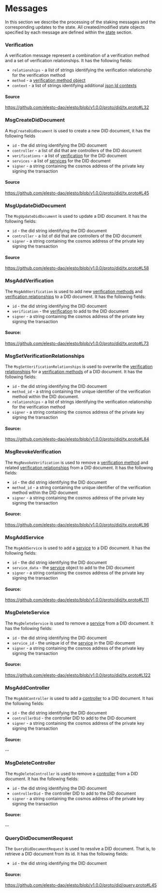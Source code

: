 # Messages

In this section we describe the processing of the staking messages and the corresponding updates to the state. All created/modified state objects specified by each message are defined within the [state](./02_state_transitions.md) section.


### Verification 

A verification message represent a combination of a verification method and a set of verification relationships. It has the following fields:

- `relationships` - a list of strings identifying the verification relationship for the verification method
- `method` - a [verification method object](02_state.md#verification_method) 
- `context` - a list of strings identifying additional [json ld contexts](https://json-ld.org/spec/latest/json-ld/#the-context)


#### Source 
https://github.com/elesto-dao/elesto/blob/v1.0.0/proto/did/tx.proto#L32



### MsgCreateDidDocument

A `MsgCreateDidDocument` is used to create a new DID document, it has the following fields

- `id` - the did string identifying the DID document
- `controller` - a list of did that are controllers of the DID document
- `verifications` - a list of [verification](04_messages.md#verification) for the DID document
- `services` - a list of [services](02_state.md#service) for the DID document
- `signer` - a string containing the cosmos address of the private key signing the transaction 

#### Source

https://github.com/elesto-dao/elesto/blob/v1.0.0/proto/did/tx.proto#L45

### MsgUpdateDidDocument

The `MsgUpdateDidDocument` is used to update a DID document. It has the following fields:

- `id` - the did string identifying the DID document
- `controller` - a list of did that are controllers of the DID document
- `signer` - a string containing the cosmos address of the private key signing the transaction 

#### Source
https://github.com/elesto-dao/elesto/blob/v1.0.0/proto/did/tx.proto#L58
### MsgAddVerification

The `MsgAddVerification` is used to add new [verification methods](https://w3c.github.io/did-core/#verification-methods) and [verification relationships](https://w3c.github.io/did-core/#verification-relationships) to a DID document. It has the following fields:

- `id` - the did string identifying the DID document
- `verification` - the [verification](04_messages.md#verification) to add to the DID document
- `signer` - a string containing the cosmos address of the private key signing the transaction 

#### Source:
https://github.com/elesto-dao/elesto/blob/v1.0.0/proto/did/tx.proto#L73

### MsgSetVerificationRelationships

The `MsgSetVerificationRelationships` is used to overwrite the [verification relationships](https://w3c.github.io/did-core/#verification-relationships) for a [verification methods](https://w3c.github.io/did-core/#verification-methods) of a DID document. It has the following fields:

- `id` - the did string identifying the DID document
- `method_id` - a string containing the unique identifier of the verification method within the DID document.
- `relationships` - a list of strings identifying the verification relationship for the verification method
- `signer` - a string containing the cosmos address of the private key signing the transaction 

#### Source:
https://github.com/elesto-dao/elesto/blob/v1.0.0/proto/did/tx.proto#L84
### MsgRevokeVerification

The `MsgRevokeVerification` is used to remove a [verification method](https://w3c.github.io/did-core/#verification-methods) and related [verification relationships](https://w3c.github.io/did-core/#verification-relationships) from a DID document. It has the following fields:

- `id` - the did string identifying the DID document
- `method_id` - a string containing the unique identifier of the verification method within the DID document
- `signer` - a string containing the cosmos address of the private key signing the transaction 

#### Source:
https://github.com/elesto-dao/elesto/blob/v1.0.0/proto/did/tx.proto#L96
### MsgAddService

The `MsgAddService` is used to add a [service](https://w3c.github.io/did-core/#services) to a DID document. It has the following fields:

- `id` - the did string identifying the DID document
- `service_data` - the [service](02_state.md#service) object to add to the DID document 
- `signer` - a string containing the cosmos address of the private key signing the transaction 

#### Source:
https://github.com/elesto-dao/elesto/blob/v1.0.0/proto/did/tx.proto#L111
### MsgDeleteService

The `MsgDeleteService` is used to remove a [service](https://w3c.github.io/did-core/#services) from a DID document. It has the following fields:

- `id` - the did string identifying the DID document
- `service_id` - the unique id of the [service](02_state.md#service) in the DID document 
- `signer` - a string containing the cosmos address of the private key signing the transaction 

#### Source:
https://github.com/elesto-dao/elesto/blob/v1.0.0/proto/did/tx.proto#L122

### MsgAddController

The `MsgAddController` is used to add a [controller](https://w3c.github.io/did-core/#did-controller) to a DID document. It has the following fields:

- `id` - the did string identifying the DID document
- `controllerDid` - the controller DID to add to the DID document 
- `signer` - a string containing the cosmos address of the private key signing the transaction 

#### Source:

-- 

### MsgDeleteController

The `MsgDeleteController` is used to remove a [controller](https://w3c.github.io/did-core/#did-controller) from a DID document. It has the following fields:

- `id` - the did string identifying the DID document
- `controllerDid` - the controller DID to add to the DID document 
- `signer` - a string containing the cosmos address of the private key signing the transaction 

#### Source:

--


### QueryDidDocumentRequest

The `QueryDidDocumentRequest` is used to resolve a DID document. That is, to retrieve a DID document from its id. It has the following fields:

- `id` - the did string identifying the DID document

#### Source: 
https://github.com/elesto-dao/elesto/blob/v1.0.0/proto/did/query.proto#L45